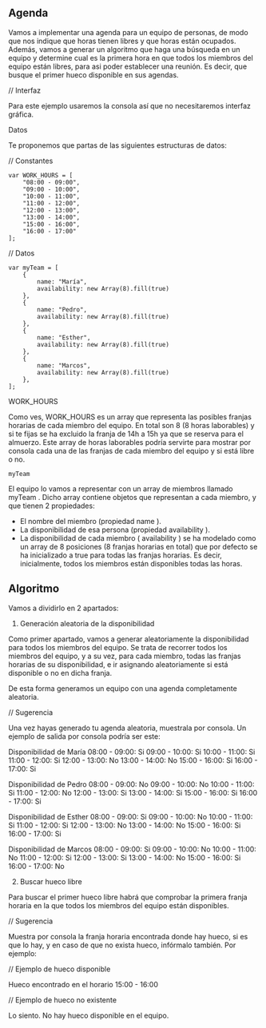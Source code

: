 ## Agenda
Vamos a implementar una agenda para un equipo de personas, de modo que nos indique que horas tienen libres y que
horas están ocupados. Además, vamos a generar un algoritmo que haga una búsqueda en un equipo y determine cual es la
primera hora en que todos los miembros del equipo están libres, para asi poder establecer una reunión. Es decir, que busque
el primer hueco disponible en sus agendas.

// Interfaz

Para este ejemplo usaremos la consola así que no necesitaremos interfaz gráfica.

Datos

Te proponemos que partas de las siguientes estructuras de datos:

// Constantes

    var WORK_HOURS = [
        "08:00 - 09:00",
        "09:00 - 10:00",
        "10:00 - 11:00",
        "11:00 - 12:00",
        "12:00 - 13:00",
        "13:00 - 14:00",
        "15:00 - 16:00",
        "16:00 - 17:00"
    ];

// Datos

    var myTeam = [
        {
            name: "María",
            availability: new Array(8).fill(true)
        },
        {
            name: "Pedro",
            availability: new Array(8).fill(true)
        },
        {
            name: "Esther",
            availability: new Array(8).fill(true)
        },
        {
            name: "Marcos",
            availability: new Array(8).fill(true)
        },
    ];

WORK_HOURS

Como ves, WORK_HOURS es un array que representa las posibles franjas horarias de cada miembro del equipo. En total son 8
(8 horas laborables) y si te fijas se ha excluido la franja de 14h a 15h ya que se reserva para el almuerzo. Este array de horas laborables podría servirte para mostrar por consola cada una de las franjas de cada miembro del equipo y si está libre o no.

    myTeam

El equipo lo vamos a representar con un array de miembros llamado myTeam . Dicho array contiene objetos que representan
a cada miembro, y que tienen 2 propiedades:

* El nombre del miembro (propiedad name ).
* La disponibilidad de esa persona (propiedad availability ).
* La disponibilidad de cada miembro ( availability ) se ha modelado como un array de 8 posiciones (8 franjas horarias en
total) que por defecto se ha inicializado a true para todas las franjas horarias. Es decir, inicialmente, todos los miembros
están disponibles todas las horas.

## Algoritmo

Vamos a dividirlo en 2 apartados:

1. Generación aleatoria de la disponibilidad

Como primer apartado, vamos a generar aleatoriamente la disponibilidad para todos los miembros del equipo. Se trata de
recorrer todos los miembros del equipo, y a su vez, para cada miembro, todas las franjas horarias de su disponibilidad, e ir
asignando aleatoriamente si está disponible o no en dicha franja.

De esta forma generamos un equipo con una agenda completamente aleatoria.

// Sugerencia

Una vez hayas generado tu agenda aleatoria, muestrala por consola. Un ejemplo de salida por consola podría ser este:

Disponibilidad de María
08:00 - 09:00: Si
09:00 - 10:00: Si
10:00 - 11:00: Si
11:00 - 12:00: Si
12:00 - 13:00: No
13:00 - 14:00: No
15:00 - 16:00: Si
16:00 - 17:00: Si

Disponibilidad de Pedro
08:00 - 09:00: No
09:00 - 10:00: No
10:00 - 11:00: Si
11:00 - 12:00: No
12:00 - 13:00: Si
13:00 - 14:00: Si
15:00 - 16:00: Si
16:00 - 17:00: Si

Disponibilidad de Esther
08:00 - 09:00: Si
09:00 - 10:00: No
10:00 - 11:00: Si
11:00 - 12:00: Si
12:00 - 13:00: No
13:00 - 14:00: No
15:00 - 16:00: Si
16:00 - 17:00: Si

Disponibilidad de Marcos
08:00 - 09:00: Si
09:00 - 10:00: No
10:00 - 11:00: No
11:00 - 12:00: Si
12:00 - 13:00: Si
13:00 - 14:00: No
15:00 - 16:00: Si
16:00 - 17:00: No

2. Buscar hueco libre

Para buscar el primer hueco libre habrá que comprobar la primera franja horaria en la que todos los miembros del equipo
están disponibles.

// Sugerencia

Muestra por consola la franja horaria encontrada donde hay hueco, si es que lo hay, y en caso de que no exista hueco,
infórmalo también. Por ejemplo:

// Ejemplo de hueco disponible

Hueco encontrado en el horario 15:00 - 16:00

// Ejemplo de hueco no existente

Lo siento. No hay hueco disponible en el equipo.